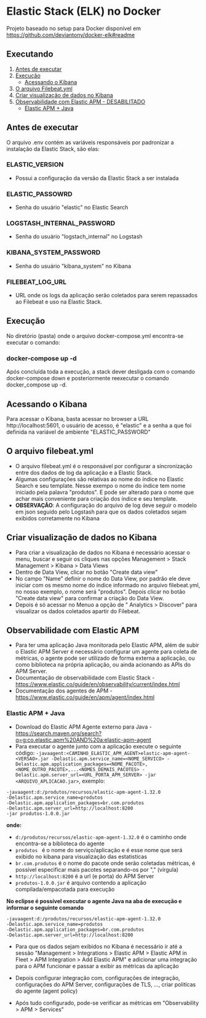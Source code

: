 # Elastic Stack (ELK) no Docker

Projeto baseado no setup para Docker disponível em https://github.com/deviantony/docker-elk#readme

## Executando

1. [Antes de executar](#antes-de-executar)
1. [Execução](#execução)
    * [Acessando o Kibana](#acessando-o-kibana)
1. [O arquivo Filebeat.yml](#o-arquivo-filebeat.yml)
1. [Criar visualização de dados no Kibana](#criar-visualização-de-dados-no-Kibana)
1. [Observabilidade com Elastic APM - DESABILITADO](#observabilidade-com-elastic-apm) 
    * [Elastic APM + Java](#elastic-apm--java)

## Antes de executar
O arquivo .env contém as variáveis responsáveis por padronizar a instalação da Elastic Stack, são elas:

### ELASTIC_VERSION
* Possui a configuração da versão da Elastic Stack a ser instalada

### ELASTIC_PASSOWRD
* Senha do usuário "elastic" no Elastic Search

### LOGSTASH_INTERNAL_PASSWORD
* Senha do usuário "logstach_internal" no Logstash

### KIBANA_SYSTEM_PASSWORD
* Senha do usuário "kibana_system" no Kibana

### FILEBEAT_LOG_URL
* URL onde os logs da aplicação serão coletados para serem repassados ao Filebeat e uso na Elastic Stack.

## Execução

No diretório (pasta) onde o arquivo docker-compose.yml encontra-se executar o comando: 

### docker-compose up -d

Após concluída toda a execução, a stack dever desligada com o comando docker-compose down e posteriormente reexecutar o comando docker_compose up -d.

## Acessando o Kibana
Para acessar o Kibana, basta acessar no browser a URL http://localhost:5601, o usuário de acesso, é "elastic" e a senha a que foi definida na variável de ambiente "ELASTIC_PASSWORD"

## O arquivo filebeat.yml
* O arquivo filebeat.yml é o responsável por configurar a sincronização entre dos dados de log da aplicação e a Elastic Stack.
* Algumas configurações são relativas ao nome do índice no Elastic Search e seu template. Nesse exempo o nome do índice tem nome iniciado pela palavra "produtos". E pode ser alterado para o nome que achar mais conveniente para criação dos índice e seu template.
* **OBSERVAÇÃO**: A configuração do arquivo de log deve seguir o modelo em json seguido pelo Logstash para que os dados coletados sejam exibidos corretamente no Kibana

## Criar visualização de dados no Kibana
* Para criar a visualização de dados no Kibana é necessário acessar o menu, buscar e seguir os cliques nas opções Management > Stack Management > Kibana > Data Views
* Dentro de Data View, clicar no botão "Create data view"
* No campo "Name" definir o nome do Data View, por padrão ele deve iniciar com os mesmo nome do índice informado no arquivo filebeat.yml, no nosso exemplo, o nome será "produtos". Depois clicar no botão "Create data view" para confirmar a criação do Data View.
* Depois é só acessar no Menuo a opção de " Analytics > Discover" para visualizar os dados coletados apartir do Filebeat.

## Observabilidade com Elastic APM
* Para ter uma aplicação Java monitorada pelo Elastic APM, além de subir o Elastic APM Server é necessário configurar um agente para coleta de métricas, o agente pode ser utilizado de forma externa a aplicação, ou como biblioteca na própria aplicação, ou ainda acionando as APIs do APM Server.
* Documentação de observabilidade com Elastic Stack - https://www.elastic.co/guide/en/observability/current/index.html
* Documentação dos agentes de APM - https://www.elastic.co/guide/en/apm/agent/index.html

### Elastic APM + Java
* Download do Elastic APM Agente externo para Java - https://search.maven.org/search?q=g:co.elastic.apm%20AND%20a:elastic-apm-agent
* Para executar o agente junto com a aplicação execute o seguinte código: ```-javaagent:<CAMINHO_ELASTIC_APM_AGENT>elastic-apm-agent-<VERSAO>.jar -Delastic.apm.service_name=<NOME_SERVICO> -Delastic.apm.application_packages=<NOME_PACOTE>,<NOME_OUTRO_PACOTE>,...<NOMES_DEMAIS_PACOTES> -Delastic.apm.server_url=<URL_PORTA_APM_SERVER> -jar <ARQUIVO_APLICACAO.jar>```, exemplo:
```
-javaagent:d:/produtos/recursos/elastic-apm-agent-1.32.0 
-Delastic.apm.service_name=produtos 
-Delastic.apm.application_packages=br.com.produtos 
-Delastic.apm.server_url=http://localhost:8200
-jar produtos-1.0.0.jar
```
**onde:**
- ```d:/produtos/recursos/elastic-apm-agent-1.32.0``` é o caminho onde encontra-se a biblioteca do agente
- ```produtos ``` é o nome do serviço/aplicação e é esse nome que será exibido no kibana para visualização das estatistícas
- ```br.com.produtos``` é o nome do pacote onde serão coletadas métricas, é possível especificar mais pacotes separando-os por "," (vírgula)
- ```http://localhost:8200``` é a url (e porta) do APM Server 
- ```produtos-1.0.0.jar``` é arquivo contendo a aplicação compilada/empacotada para execução

**No eclipse é possível executar o agente Java na aba de execução e informar o seguinte comando**
```
-javaagent:d:/produtos/recursos/elastic-apm-agent-1.32.0 
-Delastic.apm.service_name=produtos 
-Delastic.apm.application_packages=br.com.produtos 
-Delastic.apm.server_url=http://localhost:8200
```

* Para que os dados sejam exibidos no Kibana é necessário ir até a sessão  "Management > Integrations > Elastic APM > Elastic APM in Fleet > APM Integration > Add Elastic APM" e adicionar uma integração para o APM funcionar e passar a exibir as métricas da aplicação
* Depois configurar integração com, configurações de integração, configurações do APM Server, configurações de TLS, ..., criar politícas do agente (agent policy)

* Após tudo configurado, pode-se verificar as métricas em "Observability > APM > Services"